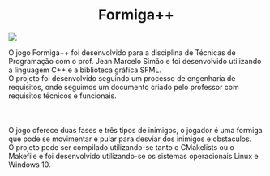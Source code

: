 <h1 align="center">Formiga++</h1>

<img src="{https://img.shields.io/badge/C%2B%2B-00599C?style=for-the-badge&logo=c%2B%2B&logoColor=white}" />


O jogo Formiga++ foi desenvolvido para a disciplina de Técnicas de Programação com o prof. Jean Marcelo Simão e foi desenvolvido utilizando a linguagem C++ e a biblioteca gráfica SFML. <br>
O projeto foi desenvolvido seguindo um processo de engenharia de requisitos, onde seguimos um documento criado pelo professor com requisitos técnicos e funcionais.<br>
<br>
<br>
<br>
O jogo oferece duas fases e três tipos de inimigos, o jogador é uma formiga que pode se movimentar e pular para desviar dos inimigos e obstaculos. <br>
O projeto pode ser compilado utilizando-se tanto o CMakelists ou o Makefile e foi desenvolvido utilizando-se os sistemas operacionais Linux e Windows 10. <br>
